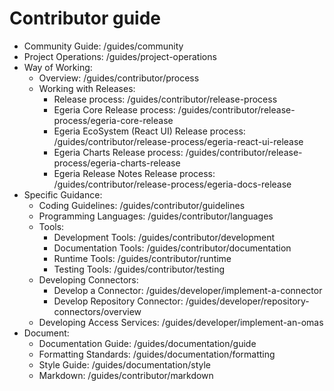 <!-- SPDX-License-Identifier: CC-BY-4.0 -->
<!-- Copyright Contributors to the Egeria project. -->


# Contributor guide

- Community Guide: /guides/community
- Project Operations: /guides/project-operations
- Way of Working:
    - Overview: /guides/contributor/process
    - Working with Releases:
        - Release process: /guides/contributor/release-process
        - Egeria Core Release process: /guides/contributor/release-process/egeria-core-release
        - Egeria EcoSystem (React UI) Release process: /guides/contributor/release-process/egeria-react-ui-release
        - Egeria Charts Release process: /guides/contributor/release-process/egeria-charts-release
        - Egeria Release Notes Release process: /guides/contributor/release-process/egeria-docs-release
- Specific Guidance:
    - Coding Guidelines: /guides/contributor/guidelines
    - Programming Languages: /guides/contributor/languages
    - Tools:
        - Development Tools: /guides/contributor/development
        - Documentation Tools: /guides/contributor/documentation
        - Runtime Tools: /guides/contributor/runtime
        - Testing Tools: /guides/contributor/testing
    - Developing Connectors:
        - Develop a Connector: /guides/developer/implement-a-connector
        - Develop Repository Connector: /guides/developer/repository-connectors/overview
    - Developing Access Services: /guides/developer/implement-an-omas
- Document:
    - Documentation Guide: /guides/documentation/guide
    - Formatting Standards: /guides/documentation/formatting
    - Style Guide: /guides/documentation/style
    - Markdown: /guides/contributor/markdown


